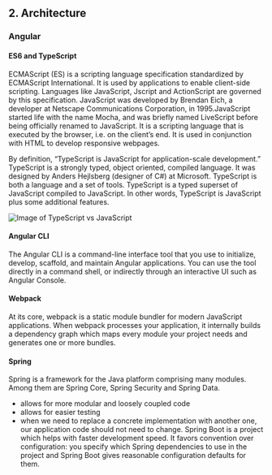 ## 2. Architecture

### Angular
#### ES6 and TypeScript
ECMAScript (ES) is a scripting language specification standardized by ECMAScript International. It is used by applications to enable client-side scripting. Languages like JavaScript, Jscript and ActionScript are governed by this specification.
JavaScript was developed by Brendan Eich, a developer at Netscape Communications Corporation, in 1995.JavaScript started life with the name Mocha, and was briefly named LiveScript before being officially renamed to JavaScript. It is a scripting language that is executed by the browser, i.e. on the client’s end. It is used in conjunction with HTML to develop responsive webpages.

By definition, “TypeScript is JavaScript for application-scale development.”
TypeScript is a strongly typed, object oriented, compiled language. It was designed by Anders Hejlsberg (designer of C#) at Microsoft. TypeScript is both a language and a set of tools. TypeScript is a typed superset of JavaScript compiled to JavaScript. In other words, TypeScript is JavaScript plus some additional features.

![Image of TypeScript vs JavaScript](https://www.tutorialspoint.com/typescript/images/typescript_figure.jpg)

#### Angular CLI
The Angular CLI is a command-line interface tool that you use to initialize, develop, scaffold, and maintain Angular applications. You can use the tool directly in a command shell, or indirectly through an interactive UI such as Angular Console.
#### Webpack
At its core, webpack is a static module bundler for modern JavaScript applications. When webpack processes your application, it internally builds a dependency graph which maps every module your project needs and generates one or more bundles.

#### Spring
Spring is a framework for the Java platform comprising many modules. Among them are Spring Core, Spring Security and Spring Data.
* allows for more modular and loosely coupled code
* allows for easier testing
* when we need to replace a concrete implementation with another one, our application code should not need to change.
Spring Boot is a project which helps with faster development speed.
It favors convention over configuration: you specify which Spring dependencies to use in the project and Spring Boot gives reasonable configuration defaults for them.
